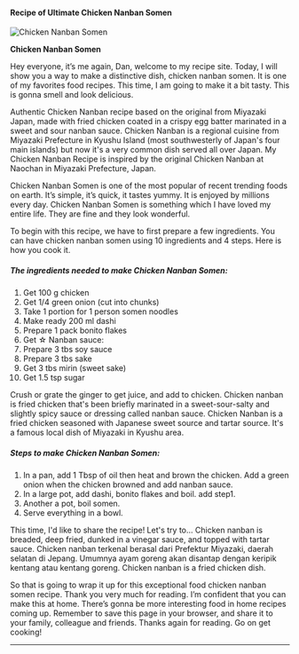             

#### Recipe of Ultimate Chicken Nanban Somen

![Chicken Nanban Somen](https://img-global.cpcdn.com/recipes/66777a09af894124/751x532cq70/chicken-nanban-somen-recipe-main-photo.jpg)

**Chicken Nanban Somen**

Hey everyone, it’s me again, Dan, welcome to my recipe site. Today, I will show you a way to make a distinctive dish, chicken nanban somen. It is one of my favorites food recipes. This time, I am going to make it a bit tasty. This is gonna smell and look delicious.

Authentic Chicken Nanban recipe based on the original from Miyazaki Japan, made with fried chicken coated in a crispy egg batter marinated in a sweet and sour nanban sauce. Chicken Nanban is a regional cuisine from Miyazaki Prefecture in Kyushu Island (most southwesterly of Japan's four main islands) but now it's a very common dish served all over Japan. My Chicken Nanban Recipe is inspired by the original Chicken Nanban at Naochan in Miyazaki Prefecture, Japan.

Chicken Nanban Somen is one of the most popular of recent trending foods on earth. It’s simple, it’s quick, it tastes yummy. It is enjoyed by millions every day. Chicken Nanban Somen is something which I have loved my entire life. They are fine and they look wonderful.

To begin with this recipe, we have to first prepare a few ingredients. You can have chicken nanban somen using 10 ingredients and 4 steps. Here is how you cook it.

##### The ingredients needed to make Chicken Nanban Somen:

1.  Get 100 g chicken
2.  Get 1/4 green onion (cut into chunks)
3.  Take 1 portion for 1 person somen noodles
4.  Make ready 200 ml dashi
5.  Prepare 1 pack bonito flakes
6.  Get ☆ Nanban sauce:
7.  Prepare 3 tbs soy sauce
8.  Prepare 3 tbs sake
9.  Get 3 tbs mirin (sweet sake)
10.  Get 1.5 tsp sugar

Crush or grate the ginger to get juice, and add to chicken. Chicken nanban is fried chicken that's been briefly marinated in a sweet-sour-salty and slightly spicy sauce or dressing called nanban sauce. Chicken Nanban is a fried chicken seasoned with Japanese sweet source and tartar source. It's a famous local dish of Miyazaki in Kyushu area.

##### Steps to make Chicken Nanban Somen:

1.  In a pan, add 1 Tbsp of oil then heat and brown the chicken. Add a green onion when the chicken browned and add nanban sauce.
2.  In a large pot, add dashi, bonito flakes and boil. add step1.
3.  Another a pot, boil somen.
4.  Serve everything in a bowl.

This time, I'd like to share the recipe! Let's try to… Chicken nanban is breaded, deep fried, dunked in a vinegar sauce, and topped with tartar sauce. Chicken nanban terkenal berasal dari Prefektur Miyazaki, daerah selatan di Jepang. Umumnya ayam goreng akan disantap dengan keripik kentang atau kentang goreng. Chicken nanban is a fried chicken dish.

So that is going to wrap it up for this exceptional food chicken nanban somen recipe. Thank you very much for reading. I’m confident that you can make this at home. There’s gonna be more interesting food in home recipes coming up. Remember to save this page in your browser, and share it to your family, colleague and friends. Thanks again for reading. Go on get cooking!

* * *